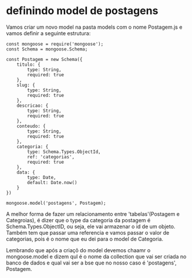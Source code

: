 # definindo model de postagens

Vamos criar um novo model na pasta models com o nome Postagem.js e vamos definir a seguinte estrutura:

    const mongoose = require('mongoose');
    const Schema = mongoose.Schema;

    const Postagem = new Schema({
        titulo: {
            type: String,
            required: true
        },
        slug: {
            type: String,
            required: true
        },
        descricao: {
            type: String,
            required: true
        },
        conteudo: {
            type: String,
            required: true
        },
        categoria: {
            type: Schema.Types.ObjectId,
            ref: 'categorias',
            required: true
        },
        data: {
            type: Date,
            default: Date.now()
        }
    })

    mongoose.model('postagens', Postagem);

A melhor forma de fazer um relacionamento entre 'tabelas'(Postagem e Categroias), é dizer que o type da categoria da postagem é Schema.Types.ObjectID, ou seja, ele vai armazenar o id de um objeto. Também tem que passar uma referencia e vamos passar o valor de categorias, pois é o nome que eu dei para o model de Categoria.

Lembrando que após a criaçõ do model devemos chaamr o mongoose.model e dizem qul é o nome da collection que vai ser criada no banco de dados e qual vai ser a bse que no nosso caso é 'postagens', Postagem.



